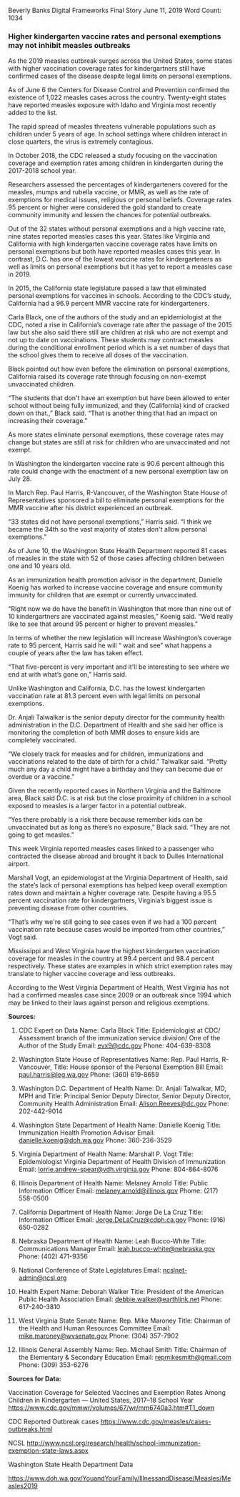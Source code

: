 Beverly Banks 
Digital Frameworks Final Story
June 11, 2019 
Word Count: 1034

### Higher kindergarten vaccine rates and personal exemptions may not inhibit measles outbreaks 

As the 2019 measles outbreak surges across the United States, some states with higher vaccination coverage rates for kindergartners still have confirmed cases of the disease despite legal limits on personal exemptions. 

As of June 6 the Centers for Disease Control and Prevention confirmed the existence of 1,022 measles cases across the country. Twenty-eight states have reported measles exposure with Idaho and Virginia most recently added to the list. 

The rapid spread of measles threatens vulnerable populations such as children under 5 years of age. In school settings where children interact in close quarters, the virus is extremely contagious.

In October 2018, the CDC released a study focusing on the vaccination coverage and exemption rates among children in kindergarten during the 2017-2018 school year. 

Researchers assessed the percentages of kindergarteners covered for the measles, mumps and rubella vaccine, or MMR, as well as the rate of exemptions for medical issues, religious or personal beliefs. Coverage rates 95 percent or higher were considered the gold standard to create community immunity and lessen the chances for potential outbreaks. 

Out of the 32 states without personal exemptions and a high vaccine rate, nine states reported measles cases this year. States like Virginia and California with high kindergarten vaccine coverage rates have limits on personal exemptions but both have reported measles cases this year. In contrast, D.C. has one of the lowest vaccine rates for kindergarteners as well as limits on personal exemptions but it has yet to report a measles case in 2019. 

In 2015, the California state legislature passed a law that eliminated personal exemptions for vaccines in schools. According to the CDC’s study, California had a 96.9 percent MMR vaccine rate for kindergarteners. 

Carla Black, one of the authors of the study and an epidemiologist at the CDC, noted a rise in California’s coverage rate after the passage of the 2015 law but she also said there still are children at risk who are not exempt and not up to date on vaccinations. These students may contract measles during the conditional enrollment period which is a set number of days that the school gives them to receive all doses of the vaccination. 

Black pointed out how even before the elimination on personal exemptions, California raised its coverage rate through focusing on non-exempt unvaccinated children. 

“The students that don't have an exemption but have been allowed to enter school without being fully immunized, and they (California) kind of cracked down on that.,” Black said. “That is another thing that had an impact on increasing their coverage.”

As more states eliminate personal exemptions, these coverage rates may change but states are still at risk for children who are unvaccinated and not exempt. 

In Washington the kindergarten vaccine rate is 90.6 percent although this rate could change with the enactment of a new personal exemption law on July 28. 

In March Rep. Paul Harris, R-Vancouver, of the Washington State House of Representatives sponsored a bill to eliminate personal exemptions for the MMR vaccine after his district experienced an outbreak. 

“33 states did not have personal exemptions,” Harris said. “I think we became the 34th so the vast majority of states don't allow personal exemptions.” 

As of June 10, the Washington State Health Department reported 81 cases of measles in the state with 52 of those cases affecting children between one and 10 years old. 

As an immunization health promotion advisor in the department, Danielle Koenig has worked to increase vaccine coverage and ensure community immunity for children that are exempt or currently unvaccinated. 

“Right now we do have the benefit in Washington that more than nine out of 10 kindergartners are vaccinated against measles,” Koenig said. “We’d really like to see that around 95 percent or higher to prevent measles.” 

In terms of whether the new legislation will increase Washington’s coverage rate to 95 percent, Harris said he will “ wait and see” what happens a couple of years after the law has taken effect. 

“That five-percent is very important and it'll be interesting to see where we end at with what’s gone on,” Harris said. 

Unlike Washington and California, D.C. has the lowest kindergarten vaccination rate at 81.3 percent even with legal limits on personal exemptions.  

Dr. Anjali Talwalkar is the senior deputy director for the community health administration in the D.C. Department of Health and she said her office is monitoring the completion of both MMR doses to ensure kids are completely vaccinated. 

“We closely track for measles and for children, immunizations and vaccinations related to the date of birth for a child.” Talwalkar said. “Pretty much any day a child might have a birthday and they can become due or overdue or a vaccine.” 

Given the recently reported cases in Northern Virginia and the Baltimore area, Black said D.C. is at risk but the close proximity of children in a school exposed to measles is a larger factor in a potential outbreak. 

“Yes there probably is a risk there because remember kids can be unvaccinated but as long as there’s no exposure,” Black said. “They are not going to get measles.” 

This week Virginia reported measles cases linked to a passenger who contracted the disease abroad and brought it back to Dulles International airport. 

Marshall Vogt, an epidemiologist at the Virginia Department of Health, said the state’s lack of personal exemptions has helped keep overall exemption rates down and maintain a higher coverage rate. Despite having a 95.5 percent vaccination rate for kindergartners, Virginia’s biggest issue is preventing disease from other countries. 

“That’s why we're still going to see cases even if we had a 100 percent vaccination rate because cases would be imported from other countries,” Vogt said. 

Mississippi and West Virginia have the highest kindergarten vaccination coverage for measles in the country at 99.4 percent and 98.4 percent respectively. These states are examples in which strict exemption rates may translate to higher vaccine coverage and less outbreaks. 

According to the West Virginia Department of Health, West Virginia has not had a confirmed measles case since 2009 or an outbreak since 1994 which may be linked to their laws against person and religious exemptions. 

**Sources:**

1. CDC Expert on Data
Name: Carla Black
Title: Epidemiologist at CDC/ Assessment branch of the immunization service division/ One of the Author of the Study
Email: evx9@cdc.gov
Phone: 404-639-8308

2. Washington State House of Representatives 
Name: Rep. Paul Harris, R-Vancouver, 
Title: House sponsor of the Personal Exemption Bill 
Email: paul.harris@leg.wa.gov
Phone: (360) 619-8659

3. Washington D.C. Department of Health 
Name: Dr. Anjali Talwalkar, MD, MPH and 
Title: Principal Senior Deputy Director, Senior Deputy Director, Community Health Administration
Email: Alison.Reeves@dc.gov
Phone: 202-442-9014

4.  Washington State Department of Health 
Name: Danielle Koenig
Title: Immunization Health Promotion Advisor 
Email: danielle.koenig@doh.wa.gov
Phone: 360-236-3529

5. Virginia Department of Health
Name: Marshall P. Vogt
Title: Epidemiologist 
Virginia Department of Health 
Division of Immunization 
Email: lorrie.andrew-spear@vdh.virginia.gov
Phone: 804-864-8076

7. Illinois Department of Health
Name: Melaney Arnold
Title: Public Information Officer
Email: melaney.arnold@illinois.gov
Phome: (217) 558-0500

8. California Department of Health
Name: Jorge De La Cruz
Title: Information Officer 
Email: Jorge.DeLaCruz@cdph.ca.gov
Phone: (916) 650-0282 

9. Nebraska Department of Health 
Name: Leah Bucco-White
Title: Communications Manager 
Email: leah.bucco-white@nebraska.gov
Phone: (402) 471-9356

10. National Conference of State Legislatures
Email: ncslnet-admin@ncsl.org 

11. Health Expert 
Name: Deborah Walker
Title: President of the American Public Health Association 
Email: debbie.walker@earthlink.net
Phone: 617-240-3810 

12. West Virginia State Senate
Name: Rep. Mike Maroney 
Title: Chairman of the Health and Human Resources Committee 
Email: mike.maroney@wvsenate.gov
Phone: (304) 357-7902

13. Illinois General Assembly 
Name: Rep. Michael Smith 
Title: Chairman of the Elementary & Secondary Education
Email: repmikesmith@gmail.com 
Phone: (309) 353-6276

**Sources for Data:** 

Vaccination Coverage for Selected Vaccines and Exemption Rates Among Children in Kindergarten — United States, 2017–18 School Year
https://www.cdc.gov/mmwr/volumes/67/wr/mm6740a3.htm#T1_down

CDC Reported Outbreak cases 
https://www.cdc.gov/measles/cases-outbreaks.html

NCSL
http://www.ncsl.org/research/health/school-immunization-exemption-state-laws.aspx

Washington State Health Department Data 

https://www.doh.wa.gov/YouandYourFamily/IllnessandDisease/Measles/Measles2019


